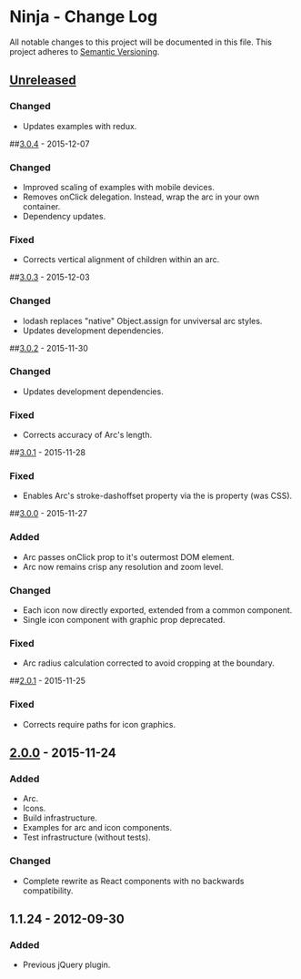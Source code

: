 # Ninja - Change Log
All notable changes to this project will be documented in this file.
This project adheres to [Semantic Versioning](http://semver.org/).

## [Unreleased]
### Changed
- Updates examples with redux.

##[3.0.4] - 2015-12-07
### Changed
- Improved scaling of examples with mobile devices.
- Removes onClick delegation. Instead, wrap the arc in your own container.
- Dependency updates.

### Fixed
- Corrects vertical alignment of children within an arc.

##[3.0.3] - 2015-12-03
### Changed
- lodash replaces "native" Object.assign for unviversal arc styles.
- Updates development dependencies.

##[3.0.2] - 2015-11-30
### Changed
- Updates development dependencies.

### Fixed
- Corrects accuracy of Arc's length.

##[3.0.1] - 2015-11-28
### Fixed
- Enables Arc's stroke-dashoffset property via the is property (was CSS).

##[3.0.0] - 2015-11-27
### Added
- Arc passes onClick prop to it's outermost DOM element.
- Arc now remains crisp any resolution and zoom level.

### Changed
- Each icon now directly exported, extended from a common component.
- Single icon component with graphic prop deprecated.

### Fixed
- Arc radius calculation corrected to avoid cropping at the boundary.

##[2.0.1] - 2015-11-25
### Fixed
- Corrects require paths for icon graphics.

## [2.0.0] - 2015-11-24
### Added
- Arc.
- Icons.
- Build infrastructure.
- Examples for arc and icon components.
- Test infrastructure (without tests).

### Changed
- Complete rewrite as React components with no backwards compatibility.

## 1.1.24 - 2012-09-30
### Added
- Previous jQuery plugin.

[Unreleased]: https://github.com/ninja/ruto/compare/develop...3.0.4
[3.0.4]: https://github.com/ninja/ruto/compare/3.0.4...3.0.3
[3.0.3]: https://github.com/ninja/ruto/compare/3.0.3...3.0.2
[3.0.2]: https://github.com/ninja/ruto/compare/3.0.2...3.0.1
[3.0.1]: https://github.com/ninja/ruto/compare/3.0.1...3.0.0
[3.0.0]: https://github.com/ninja/ruto/compare/3.0.0...2.0.1
[2.0.1]: https://github.com/ninja/ruto/compare/2.0.1...2.0.0
[2.0.0]: https://github.com/ninja/ruto/compare/2.0.0
